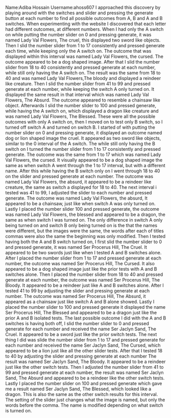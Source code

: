 Name:Adiba Hossain Username:ahoss607 
I approached this discovery by playing around with the switches and slider and pressing the generate button at each number to find all possible outcomes from A, B and A and B switches. 
When experimenting with the website I discovered that each letter had different outcomes, at different numbers. When I had only the A switch on while putting the number slider on 0 and pressing generate, it was named Lady Val Flowers, The cruel, this displayed two sword like objects. Then I slid the number slider from 1 to 17 consistently and pressed generate each time, while keeping only the A switch on. The outcome that was displayed within this interval was named Lady Val Flowers, the cursed. The outcome appeared to be a dog shaped image. After that I slid the number slider from 18 to 40 consistently and pressed generate at each number, while still only having the A switch on. The result was the same from 18 to 40 and was named Lady Val Flowers,The bloody and displayed a reindeer like creature. Then I slid the number slider from 41 to 99 and pressed generate at each number, while keeping the switch A only turned on. It displayed the same result in that interval which was named Lady Val Flowers, The Absurd. The outcome appeared to resemble a chainsaw like object. Afterwards I slid the number slider to 100 and pressed generate, while having the A switch on, which displayed a dragon like creature and was named Lady Val Flowers, The Blessed. These were all the possible outcomes with only A switch on, then I moved on to test only B switch, so I turned off switch A and turned on switch B. I started of with putting the number slider on 0 and pressing generate, it displayed an outcome named dog or lion shaped image the cruel. It appeared as two sword like objects, similar to the 0 interval of the A switch. The while still only having the B switch on I turned the number slider from 1 to 17 consistently and pressed generate. The outcome was the same from 1 to 17 which was named Lady Val Flowers, the cursed. It visually appeared to be a dog shaped image the same as when switch A went through the 1 to 17 interval, but with a different name. After this while having the B switch only on I went through 18 to 40 on the slider and pressed generate at each number. The outcome was named Lady Val Flowers, the absurd, it appeared to be a reindeer like creature, the same as switch a displayed for 18 to 40. The next interval i tested was 41 to 99, I adjusted the slider to each number and pressed generate. The outcome was named Lady Val Flowers, the absurd, It appeared to be a chainsaw, just like when switch A was only turned on. Lastly I placed the number slider 100 and pressed generate, the outcome was named Lady Val Flowers, the blessed and appeared to be a dragon, the same as when switch I was turned on. The only difference in switch A only being turned on and switch B only being turned on is the that the names were different, but the images were the same, the words after each of titles commas were also the same the beginning was only modified. Then I tested having both the A and B switch turned on, I first slid the number slider to 0 and pressed generate, it was named Ser Procerus Hill, The Cruel. It appeared to be two swords just like when I tested A and B switches alone. After I placed the number slider from 1 to 17 and pressed generate at each number, the outcome was named Ser Procerus Hill, The Cursed. It also appeared to be a dog shaped image just like the prior tests with A and B switches alone. Then I placed the number slider from 18 to 40 and pressed generate at each number, the outcome was named Ser Procerus Hill, The Bloody. It appeared to be a reindeer just like A and B switches alone. After I tested 41 to 99 by adjusting the slider and pressing generate at each number. The outcome was named Ser Procerus Hill, The Absurd, it appeared as a chainsaw just like switch A and B alone showed. Lastly I placed the number slider to 100 and pressed generate it displayed the name Ser Procerus Hill, The Blessed and appeared to be a dragon just like the prior A and B isolated tests. The last possible outcome I did with the A and B switches is having both off, I slid the number slider to 0 and pressed generate for each number and received the name Ser Jaclyn Sand, The Cruel. It appeared to be a sword just like the prior switch tests. The next thing I did was slide the number slider from 1 to 17 and pressed generate for each number and received the name Ser Jaclyn Sand, The Cursed, which appeared to be a lion just like all the other slider tests. After that I tested 18 to 40 by adjusting the slider and pressing generate at each number The result was named Ser Jaclyn Sand, The Bloody. It appeared to be a reindeer just like the other switch tests. Then I adjusted the number slider from 41 to 99 and pressed generate at each number, the result was named Ser Jaclyn Sand, The Absurd and appeared to be a reindeer like the other switch tests. Lastly I placed the number slider on 100 and pressed generate which gave me a result named Ser Jaclyn Sand, The Blessed, which looked like a dragon. This is also the same as the other switch results for this interval. The setting of the slider just changes what the image is named, but only the words before the comma. The name is modified depending on what switch is turned on.
